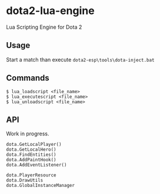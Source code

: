# dota2-lua-engine

Lua Scripting Engine for Dota 2

## Usage

Start a match than execute `dota2-esp\tools\dota-inject.bat`

## Commands

```
$ lua_loadscript <file_name>
$ lua_executescript <file_name>
$ lua_unloadscript <file_name>
```

## API

Work in progress.

```
dota.GetLocalPlayer()
dota.GetLocalHero()
dota.FindEntities()
dota.AddPaintHook()
dota.AddEventListener()

dota.PlayerResource
dota.DrawUtils
dota.GlobalInstanceManager
```
